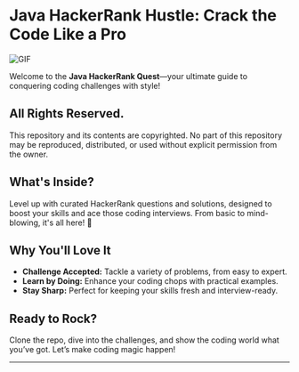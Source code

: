 #  Java HackerRank Hustle: Crack the Code Like a Pro 
<img align="middle" alt="GIF" src="https://images-wixmp-ed30a86b8c4ca887773594c2.wixmp.com/f/12cbe8a4-f55c-4b40-85bb-d8e1405e7b84/de5xmey-d2973d58-f67f-4f61-abdb-b4d240d98e5d.gif?token=eyJ0eXAiOiJKV1QiLCJhbGciOiJIUzI1NiJ9.eyJzdWIiOiJ1cm46YXBwOjdlMGQxODg5ODIyNjQzNzNhNWYwZDQxNWVhMGQyNmUwIiwiaXNzIjoidXJuOmFwcDo3ZTBkMTg4OTgyMjY0MzczYTVmMGQ0MTVlYTBkMjZlMCIsIm9iaiI6W1t7InBhdGgiOiJcL2ZcLzEyY2JlOGE0LWY1NWMtNGI0MC04NWJiLWQ4ZTE0MDVlN2I4NFwvZGU1eG1leS1kMjk3M2Q1OC1mNjdmLTRmNjEtYWJkYi1iNGQyNDBkOThlNWQuZ2lmIn1dXSwiYXVkIjpbInVybjpzZXJ2aWNlOmZpbGUuZG93bmxvYWQiXX0.rWg-cHkq9ex3P9VFu2TrW8R62gyoOOhRxtvmb5sJbgo" />

Welcome to the **Java HackerRank Quest**—your ultimate guide to conquering coding challenges with style! 

## All Rights Reserved.
This repository and its contents are copyrighted. No part of this repository may be reproduced, distributed, or used without explicit permission from the owner.


## What's Inside? 

Level up with curated HackerRank questions and solutions, designed to boost your skills and ace those coding interviews. From basic to mind-blowing, it's all here! 🚀

## Why You'll Love It 

- **Challenge Accepted:** Tackle a variety of problems, from easy to expert.
- **Learn by Doing:** Enhance your coding chops with practical examples.
- **Stay Sharp:** Perfect for keeping your skills fresh and interview-ready.

## Ready to Rock? 

Clone the repo, dive into the challenges, and show the coding world what you’ve got. Let’s make coding magic happen! 

---
